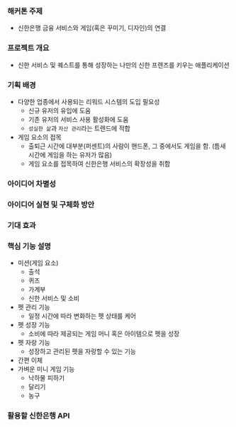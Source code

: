 ### 해커톤 주제
- 신한은행 금융 서비스와 게임(혹은 꾸미기, 디자인)의 연결

### 프로젝트 개요
- 신한 서비스 및 퀘스트를 통해 성장하는 나만의 신한 프렌즈를 키우는 애플리케이션

### 기획 배경
- 다양한 업종에서 사용되는 리워드 시스템의 도입 필요성
  - 신규 유저의 유입에 도움
  - 기존 유저의 서비스 사용 활성화에 도움
  - `성실한 삶`과 `자산 관리`라는 트렌드에 적합
- 게임 요소의 접목
  - 출퇴근 시간에 대부분(퍼센트)의 사람이 핸드폰, 그 중에서도 게임을 함. (틈새 시간에 게임을 하는 유저가 많음)
  - 게임 요소를 접목하여 신한은행 서비스의 확장성을 취함

### 아이디어 차별성

### 아이디어 실현 및 구체화 방안

### 기대 효과

### 핵심 기능 설명

- 미션(게임 요소)
  - 출석
  - 퀴즈
  - 가계부
  - 신한 서비스 및 소비
- 펫 관리 기능
  - 일정 시간에 따라 변화하는 펫 상태를 케어
- 펫 성장 기능
  - 소비에 따라 제공되는 게임 머니 혹은 아이템으로 펫을 성장
- 펫 자랑 기능
  - 성장하고 관리된 펫을 자랑할 수 있는 기능
- 간편 이체
- 가벼운 미니 게임 기능
  - 낙하물 피하기
  - 달리기
  - 농구

### 활용할 신한은행 API